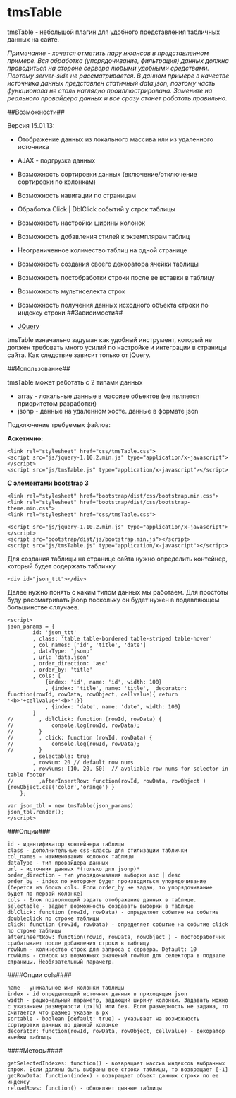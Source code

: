 tmsTable
========

tmsTable - небольшой плагин для удобного представления табличных данных на сайте.

*Примечание - хочется отметить пару нюансов в представленном примере. 
Вся обработка (упорядочивание, фильтрация) данных должна проводиться на стороне сервера любыми удобными средствами. Поэтому server-side не рассматривается.
В данном примере в качестве источника данных представлен статичный data.json, поэтому часть функционала не столь наглядно проиллюстрирована. Замените на реального провайдера данных и все сразу станет работать правильно.*
 
##Возможности##

Версия 15.01.13:

* Отображение данных из локального массива или из удаленного источника
* AJAX - подгрузка данных
* Возможность сортировки данных (включение/отключение сортировки по колонкам)
* Возможность навигации по страницам 
* Обработка Click | DblClick событий у строк таблицы
* Возможность настройки ширины колонок
* Возможность добавления стилей к экземплярам таблиц
* Неограниченное количество таблиц на одной странице
* Возможность создания своего декоратора ячейки таблицы
* Возможность постобработки строки после ее вставки в таблицу
* Возможность мультиселекта строк
* Возможность получения данных исходного объекта строки по индексу строки
##Зависимости##

*  [JQuery](http://jquery.com/)

tmsTable изначально задуман как удобный инструмент, который не должен требовать много усилий по настройке и интеграции в страницы сайта.
Как следствие зависит только от jQuery.

##Использование##

tmsTable может работать с 2 типами данных

* array - локальные данные в массиве объектов (не является приоритетом разработки)
* jsonp - данные на удаленном хосте. данные в формате json

Подключение требуемых файлов:

**Аскетично:**

    <link rel="stylesheet" href="css/tmsTable.css">
    <script src="js/jquery-1.10.2.min.js" type="application/x-javascript"></script>
    <script src="js/tmsTable.js" type="application/x-javascript"></script>


**С элементами bootstrap 3**

    <link rel="stylesheet" href="bootstrap/dist/css/bootstrap.min.css">
    <link rel="stylesheet" href="bootstrap/dist/css/bootstrap-theme.min.css">
    <link rel="stylesheet" href="css/tmsTable.css">

    <script src="js/jquery-1.10.2.min.js" type="application/x-javascript"></script>
    <script src="bootstrap/dist/js/bootstrap.min.js"></script>
    <script src="js/tmsTable.js" type="application/x-javascript"></script>

	
Для создания таблицы на странице сайта нужно определить контейнер, который будет содержать табличку

	<div id="json_ttt"></div>

Далее нужно понять с каким типом данных мы работаем. Для простоты буду рассматривать jsonp поскольку он будет нужен в подавляющем большинстве сллучаев.

	<script>
	json_params = {
	        id: 'json_ttt'
	        , class: 'table table-bordered table-striped table-hover'
	        , col_names: ['id', 'title', 'date']
	        , dataType: 'jsonp'
	        , url: 'data.json'
	        , order_direction: 'asc'
	        , order_by: 'title'
	        , cols: [
	            {index: 'id', name: 'id', width: 100}
	            , {index: 'title', name: 'title',  decorator: function(rowId, rowData, rowObject, cellvalue){ return '<b>'+cellvalue+'<b>';}}
	            , {index: 'date', name: 'date', width: 100}
	        ]
	//        , dblClick: function (rowId, rowData) {
	//            console.log(rowId, rowData);
	//        }
	//        , click: function (rowId, rowData) {
	//            console.log(rowId, rowData);
	//        }
			, selectable: true
			, rowNum: 20 // default row nums
            , rowNums: [10, 20, 50]  // avaliable row nums for selector in table footer
	//        ,afterInsertRow: function(rowId, rowData, rowObject ){rowObject.css('color','orange') }
	    };
	    
	var json_tbl = new tmsTable(json_params)
    json_tbl.render();
	</script>
	
###Опции###

	id - идентификатор контейнера таблицы
	class - дополнительные css-классы для стилизации таблички
	col_names - наименования колонок таблицы
	dataType - тип провайдера данных
	url - источник данных *(только для jsonp)*
	order_direction - тип упорядочивания выборки asc | desc
	order_by - index по которому будет производиться упорядочивание (берется из блока cols. Если order_by не задан, то упорядочивание будет по первой колонке)
	cols - Блок позволяющий задать отображение данных в таблице.
	selectable - задает возможность создавать выборки в таблице
	dblClick: function (rowId, rowData) - определяет событие на событие doubleclick по строке таблицы 
	click: function (rowId, rowData) - определяет событие на событие click по строке таблицы 
	afterInsertRow: function(rowId, rowData, rowObject ) - постобработчик срабатывает после добавления строки в таблицу
	rowNum - количество строк для запроса с сервера. Default: 10
	rowNums - список из возможных значений rowNum для селектора в подвале страницы. Необязательный параметр.
	

####Опции cols####

	name - уникальное имя колонки таблицы
	index - id определяющий источник данных в приходящем json
	width - рациональный параметр, задающий ширину колонки. Задавать можно с указанием размерности (px|%) или без. Если размерность не задана, то считается что размер указан в px
	sortable - boolean [default: true] - указывает на возможность сортировки данных по данной колонке
	decorator: function(rowId, rowData, rowObject, cellvalue) - декоратор ячейки таблицы
	
####Методы####

	getSelectedIndexes: function() - возвращает массив индексов выбранных строк. Если должны быть выбраны все строки таблицы, то возвращает [-1]
	getRowData: function(index) - возвращает объект данных строки по ее индексу
	reloadRows: function() - обновляет дынные таблицы